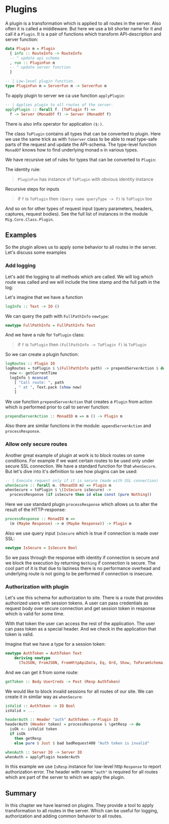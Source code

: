 # Plugins

A plugin is a transformation which is applied to all routes in the server.
Also often it is called a middleware. But here we use a bit shorter name for it
and call it a `Plugin`.
It is a pair of functions which transform API-description and server function:

```haskell
data Plugin m = Plugin
  { info :: RouteInfo -> RouteInfo
  -- ^ update api schema
  , run :: PluginFun m
  -- ^ update server function
  }

-- | Low-level plugin function.
type PluginFun m = ServerFun m -> ServerFun m
```

To apply plugin to server we ca use function `applyPlugin`:

```haskell
-- | Applies plugin to all routes of the server.
applyPlugin :: forall f. (ToPlugin f) => 
  f -> Server (MonadOf f) -> Server (MonadOf f)
```

There is also infix operator for application `($:)`.

The class `ToPlugin` contains all types that can be converted to plugin.
Here we use the same trick as with `ToServer` class to be able to read type-safe parts of the request
and update the API-schema. The type-level function `MonadOf` knows how to find underlying monad `m`
in various types.

We have recursive set of rules for types that can be converted to `Plugin`:

The identity rule:

> `PluginFun` has instance of `ToPlugin` with obvious identity instance

Recursive steps for inputs

> if `f` is `ToPlugin` then `(Query name queryType -> f)` is `ToPlugin` too

And so on for other types of request input (query parameters, headers, captures, request bodies).
See the full list of instances in the module `Mig.Core.Class.Plugin`.

## Examples

So the plugin allows us to apply some behavior to all routes in the server.
Let's discuss some examples

### Add logging

Let's add the logging to all methods which are called. We will log which route 
was called and we will include the time stamp and the full path in the log:

Let's imagine that we have a function

```haskell
logInfo :: Text -> IO ()
```

We can query the path with `FullPathInfo` `newtype`:

```haskell
newtype FullPathInfo = FullPathInfo Text
```

And we have a rule for  `ToPlugin` class:

> if `f` is `ToPlugin` then `(FullPathInfo -> ToPlugin f)` is `ToPlugin`

So we can create a plugin function:

```haskell
logRoutes :: Plugin IO
logRoutes = toPlugin $ \(FullPathInfo path) -> prependServerAction $ do
  now <- getCurrentTime 
  logInfo $ mconcat
    [ "Call route: ", path 
    , " at ", Text.pack (show now)
    ]
```

We use function `prependServerAction` that creates a `Plugin`
from action which is performed prior to call to server function:

```haskell
prependServerAction :: MonadIO m => m () -> Plugin m
```

Also there are similar functions in the module: `appendServerAction` and `processResponse`.

### Allow only secure routes

Another great example of plugin at work is to block routes on some conditions.
For example if we want certain routes to be used only under secure SSL connection.
We have a standard function for that `whenSecure`. But let's dive into it's definition to
see how plugins can be used:

```haskell
-- | Execute request only if it is secure (made with SSL connection)
whenSecure :: forall m. (MonadIO m) => Plugin m
whenSecure = toPlugin $ \(IsSecure isSecure) -> 
  processResponse (if isSecure then id else const (pure Nothing))
```

Here we use standard plugin `processResponse` which allows
us to alter the result of the HTTP-response:

```haskell
processResponse :: MonadIO m => 
  (m (Maybe Response) -> m (Maybe Response)) -> Plugin m
```

Also we use query input `IsSecure` which is true if connection is made over SSL:

```haskell
newtype IsSecure = IsSecure Bool
```

So we pass through the response with identity if connection is secure
and we block the execution by returning `Nothing` if connection is secure.
The cool part of it is that due to laziness there is no performance overhead and underlying
route is not going to be performed if connection is insecure.

### Authorization with plugin

Let's use this schema for authorization to site. 
There is a route that provides authorized users with session tokens.
A user can pass credentials as request body over secure connection
and get session token in response which is valid for some time. 

With that token the user can access the rest of the application.
The user can pass token as a special header. And we check in the application
that token is valid.

Imagine that we have a type for a session token:

```haskell
newtype AuthToken = AuthToken Text
    deriving newtype 
      (ToJSON, FromJSON, FromHttpApiData, Eq, Ord, Show, ToParamSchema, ToSchema)
```

And we can get it from some route:

```haskell
getToken :: Body UserCreds -> Post (Resp AuthToken)
```

We would like to block invalid sessions for all routes of our site.
We can create it in similar way as `whenSecure`:

```haskell
isValid :: AuthToken -> IO Bool
isValid = ...

headerAuth :: Header "auth" AuthToken -> Plugin IO
headerAuth (Header token) = processResponse $ \getResp -> do
  isOk <- isValid token
  if isOk
    then getResp
    else pure $ Just $ bad badRequest400 "Auth token is invalid"

whenAuth :: Server IO -> Server IO
whenAuth = applyPlugin headerAuth
```

In this example we use `IsResp` instance for low-level http `Response`
to report authorization error. The header with name `"auth"` is required
for all routes which are part of the server to which we apply the plugin.

## Summary

In this chapter we have learned on plugins. They provide a tool to apply
transformation to all routes in the server. Which can be useful for logging, authorization
and adding common behavior to all routes.
